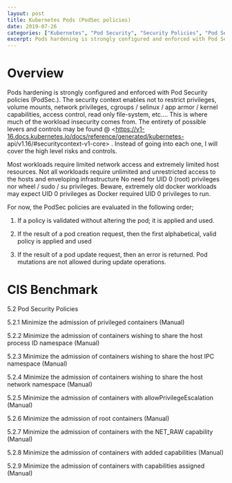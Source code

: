 ```yaml
---
layout: post
title: Kubernetes Pods (PodSec policies)
date: 2019-07-26
categories: ["Kubernetes", "Pod Security", "Security Policies", "Pod Security Policies", "Workload Security", "Container Security", "CIS Benchmark", "Kubernetes Best Practices", "Pod Hardening"]
excerpt: Pods hardening is strongly configured and enforced with Pod Security policies (PodSec.). The security context enables not to restrict privileges, volume mounts, network privileges, cgroups / selinux / app armor / kernel capabilities, access control, read only file-system, etc…. This is where much of the workload insecurity comes from.
---
```

# Overview

Pods hardening is strongly configured and enforced with Pod Security policies
(PodSec.). The security context enables not to restrict privileges, volume
mounts, network privileges, cgroups / selinux / app armor / kernel
capabilities, access control, read only file-system, etc…. This is where much
of the workload insecurity comes from. The entirety of possible levers and
controls may be found @
<https://v1-16.docs.kubernetes.io/docs/reference/generated/kubernetes-
api/v1.16/#securitycontext-v1-core> . Instead of going into each one, I will
cover the high level risks and controls.

Most workloads require limited network access and extremely limited host
resources. Not all workloads require unlimited and unrestricted access to the
hosts and enveloping infrastructure No need for UID 0 (root) privileges nor
wheel / sudo / su privileges. Beware, extremely old docker workloads may
expect UID 0 privileges as Docker required UID 0 privileges to run.

For now, the PodSec policies are evaluated in the following order;

  1. If a policy is validated without altering the pod; it is applied and used.

  2. If the result of a pod creation request, then the first alphabetical, valid policy is applied and used

  3. If the result of a pod update request, then an error is returned. Pod mutations are not allowed during update operations.

  

# CIS Benchmark

5.2 Pod Security Policies

5.2.1 Minimize the admission of privileged containers (Manual)

5.2.2 Minimize the admission of containers wishing to share the host process
ID namespace (Manual)

5.2.3 Minimize the admission of containers wishing to share the host IPC
namespace (Manual)

5.2.4 Minimize the admission of containers wishing to share the host network
namespace (Manual)

5.2.5 Minimize the admission of containers with allowPrivilegeEscalation
(Manual)

5.2.6 Minimize the admission of root containers (Manual)

5.2.7 Minimize the admission of containers with the NET_RAW capability
(Manual)

5.2.8 Minimize the admission of containers with added capabilities (Manual)

5.2.9 Minimize the admission of containers with capabilities assigned (Manual)


